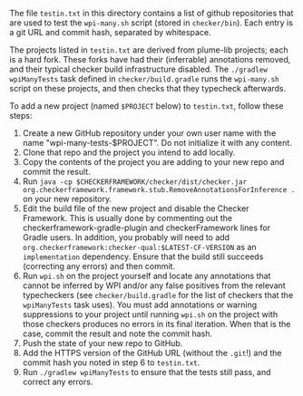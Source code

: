 The file `testin.txt` in this directory contains a list of github repositories that
are used to test the `wpi-many.sh` script (stored in `checker/bin`). Each entry is a
git URL and commit hash, separated by whitespace.

The projects listed in `testin.txt` are derived from plume-lib projects; each is a hard fork.
These forks have had their (inferrable) annotations removed, and their typical checker
build infrastructure disabled. The `./gradlew wpiManyTests` task defined in `checker/build.gradle`
runs the `wpi-many.sh` script on these projects, and then checks that they typecheck afterwards.

To add a new project (named `$PROJECT` below) to `testin.txt`, follow these steps:
1. Create a new GitHub repository under your own user name with the name "wpi-many-tests-$PROJECT".
Do not initialize it with any content.
2. Clone that repo and the project you intend to add locally.
3. Copy the contents of the project you are adding to your new repo and commit the result.
4. Run `java -cp $CHECKERFRAMEWORK/checker/dist/checker.jar org.checkerframework.framework.stub.RemoveAnnotationsForInference .` on your new repository.
5. Edit the build file of the new project and disable the Checker Framework. This is usually done
by commenting out the checkerframework-gradle-plugin and checkerFramework lines for Gradle users.
In addition, you probably will need to add `org.checkerframework:checker-qual:$LATEST-CF-VERSION` as an
`implementation` dependency. Ensure that the build still succeeds (correcting any errors) and then commit.
6. Run `wpi.sh` on the project yourself and locate any annotations that cannot be inferred by WPI and/or
any false positives from the relevant typecheckers (see `checker/build.gradle` for the list of
checkers that the `wpiManyTests` task uses). You must add annotations or warning suppressions to your
project until running `wpi.sh` on the project with those checkers produces no errors in its final iteration.
When that is the case, commit the result and note the commit hash.
7. Push the state of your new repo to GitHub.
8. Add the HTTPS version of the GitHub URL (without the `.git`!) and the commit hash you noted in step 6
to `testin.txt`.
9. Run `./gradlew wpiManyTests` to ensure that the tests still pass, and correct any errors.
